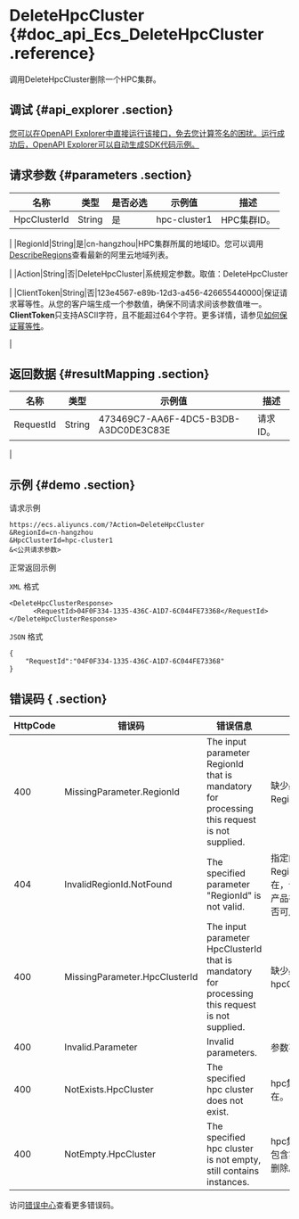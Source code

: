 # DeleteHpcCluster {#doc_api_Ecs_DeleteHpcCluster .reference}

调用DeleteHpcCluster删除一个HPC集群。

## 调试 {#api_explorer .section}

[您可以在OpenAPI Explorer中直接运行该接口，免去您计算签名的困扰。运行成功后，OpenAPI Explorer可以自动生成SDK代码示例。](https://api.aliyun.com/#product=Ecs&api=DeleteHpcCluster&type=RPC&version=2014-05-26)

## 请求参数 {#parameters .section}

|名称|类型|是否必选|示例值|描述|
|--|--|----|---|--|
|HpcClusterId|String|是|hpc-cluster1|HPC集群ID。

 |
|RegionId|String|是|cn-hangzhou|HPC集群所属的地域ID。您可以调用[DescribeRegions](~~25609~~)查看最新的阿里云地域列表。

 |
|Action|String|否|DeleteHpcCluster|系统规定参数。取值：DeleteHpcCluster

 |
|ClientToken|String|否|123e4567-e89b-12d3-a456-426655440000|保证请求幂等性。从您的客户端生成一个参数值，确保不同请求间该参数值唯一。**ClientToken**只支持ASCII字符，且不能超过64个字符。更多详情，请参见[如何保证幂等性](~~25693~~)。

 |

## 返回数据 {#resultMapping .section}

|名称|类型|示例值|描述|
|--|--|---|--|
|RequestId|String|473469C7-AA6F-4DC5-B3DB-A3DC0DE3C83E|请求ID。

 |

## 示例 {#demo .section}

请求示例

``` {#request_demo}
https://ecs.aliyuncs.com/?Action=DeleteHpcCluster
&RegionId=cn-hangzhou
&HpcClusterId=hpc-cluster1
&<公共请求参数>
```

正常返回示例

`XML` 格式

``` {#xml_return_success_demo}
<DeleteHpcClusterResponse>
      <RequestId>04F0F334-1335-436C-A1D7-6C044FE73368</RequestId>
</DeleteHpcClusterResponse>
```

`JSON` 格式

``` {#json_return_success_demo}
{
	"RequestId":"04F0F334-1335-436C-A1D7-6C044FE73368"
}
```

## 错误码 { .section}

|HttpCode|错误码|错误信息|描述|
|--------|---|----|--|
|400|MissingParameter.RegionId|The input parameter RegionId that is mandatory for processing this request is not supplied.|缺少必填参数 RegionId 。|
|404|InvalidRegionId.NotFound|The specified parameter "RegionId" is not valid.|指定的 RegionId 不存在，请您检查此产品在该地域是否可用。|
|400|MissingParameter.HpcClusterId|The input parameter HpcClusterId that is mandatory for processing this request is not supplied.|缺少必填参数hpcClusterId。|
|400|Invalid.Parameter|Invalid parameters.|参数不合法。|
|400|NotExists.HpcCluster|The specified hpc cluster does not exist.|hpc集群不存在。|
|400|NotEmpty.HpcCluster|The specified hpc cluster is not empty, still contains instances.|hpc集群非空，包含实例，无法删除。|

访问[错误中心](https://error-center.aliyun.com/status/product/Ecs)查看更多错误码。

